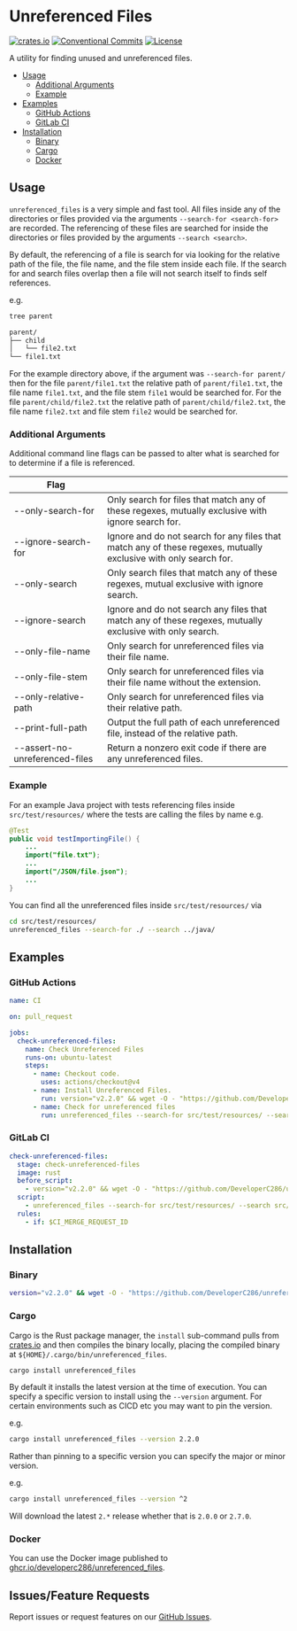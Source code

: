# Unreferenced Files
[![crates.io](https://img.shields.io/crates/v/unreferenced_files)](https://crates.io/crates/unreferenced_files)
[![Conventional Commits](https://img.shields.io/badge/Conventional%20Commits-1.0.0-yellow.svg)](https://conventionalcommits.org)
[![License](https://img.shields.io/badge/License-AGPLv3-blue.svg)](https://www.gnu.org/licenses/agpl-3.0)

A utility for finding unused and unreferenced files.

- [Usage](#usage)
  - [Additional Arguments](#additional-arguments)
  - [Example](#example)
- [Examples](#examples)
  - [GitHub Actions](#github-actions)
  - [GitLab CI](#gitlab-ci)
- [Installation](#installation)
  - [Binary](#binary)
  - [Cargo](#cargo)
  - [Docker](#docker)

## Usage
`unreferenced_files` is a very simple and fast tool.
All files inside any of the directories or files provided via the arguments `--search-for <search-for>` are recorded.
The referencing of these files are searched for inside the directories or files provided by the arguments `--search <search>`.

By default, the referencing of a file is search for via looking for the relative path of the file, the file name, and the file stem inside each file.
If the search for and search files overlap then a file will not search itself to finds self references.

e.g.

```sh
tree parent

parent/
├── child
│   └── file2.txt
└── file1.txt
```

For the example directory above, if the argument was `--search-for parent/` then for the file `parent/file1.txt` the relative path of `parent/file1.txt`, the file name `file1.txt`, and the file stem `file1` would be searched for.
For the file `parent/child/file2.txt` the relative path of `parent/child/file2.txt`, the file name `file2.txt` and file stem `file2` would be searched for.

### Additional Arguments

Additional command line flags can be passed to alter what is searched for to determine if a file is referenced.

| Flag                      | |
|---------------------------|-|
| --only-search-for | Only search for files that match any of these regexes, mutually exclusive with ignore search for. |
| --ignore-search-for | Ignore and do not search for any files that match any of these regexes, mutually exclusive with only search for. |
| --only-search | Only search files that match any of these regexes, mutual exclusive with ignore search. |
| --ignore-search | Ignore and do not search any files that match any of these regexes, mutually exclusive with only search. |
| --only-file-name | Only search for unreferenced files via their file name. |
| --only-file-stem | Only search for unreferenced files via their file name without the extension. |
| --only-relative-path | Only search for unreferenced files via their relative path. |
| --print-full-path | Output the full path of each unreferenced file, instead of the relative path. |
| --assert-no-unreferenced-files | Return a nonzero exit code if there are any unreferenced files. |

### Example
For an example Java project with tests referencing files inside `src/test/resources/` where the tests are calling the files by name e.g.

```java
@Test
public void testImportingFile() {
    ...
    import("file.txt");
    ...
    import("/JSON/file.json");
    ...
}
```

You can find all the unreferenced files inside `src/test/resources/` via

```sh
cd src/test/resources/
unreferenced_files --search-for ./ --search ../java/
```

## Examples
### GitHub Actions
<!-- x-release-please-start-version -->
```yaml
name: CI

on: pull_request

jobs:
  check-unreferenced-files:
    name: Check Unreferenced Files
    runs-on: ubuntu-latest
    steps:
      - name: Checkout code.
        uses: actions/checkout@v4
      - name: Install Unreferenced Files.
        run: version="v2.2.0" && wget -O - "https://github.com/DeveloperC286/unreferenced_files/releases/download/${version}/x86_64-unknown-linux-musl.tar.gz" | tar xz --directory "/usr/bin/"
      - name: Check for unreferenced files
        run: unreferenced_files --search-for src/test/resources/ --search src/test/java/ --assert-no-unreferenced-files
```
<!-- x-release-please-end -->

### GitLab CI
<!-- x-release-please-start-version -->
```yaml
check-unreferenced-files:
  stage: check-unreferenced-files
  image: rust
  before_script:
    - version="v2.2.0" && wget -O - "https://github.com/DeveloperC286/unreferenced_files/releases/download/${version}/x86_64-unknown-linux-musl.tar.gz" | tar xz --directory "/usr/bin/"
  script:
    - unreferenced_files --search-for src/test/resources/ --search src/test/java/ --assert-no-unreferenced-files
  rules:
    - if: $CI_MERGE_REQUEST_ID

```
<!-- x-release-please-end -->

## Installation

### Binary
<!-- x-release-please-start-version -->
```sh
version="v2.2.0" && wget -O - "https://github.com/DeveloperC286/unreferenced_files/releases/download/${version}/x86_64-unknown-linux-musl.tar.gz" | tar xz --directory "/usr/bin/"
```
<!-- x-release-please-end -->

### Cargo
Cargo is the Rust package manager, the `install` sub-command pulls from [crates.io](https://crates.io/crates/unreferenced_files) and then compiles the binary locally, placing the compiled binary at `${HOME}/.cargo/bin/unreferenced_files`.

```sh
cargo install unreferenced_files
```

By default it installs the latest version at the time of execution.
You can specify a specific version to install using the `--version` argument.
For certain environments such as CICD etc you may want to pin the version.

<!-- x-release-please-start-version -->
e.g.

```sh
cargo install unreferenced_files --version 2.2.0
```
<!-- x-release-please-end -->

Rather than pinning to a specific version you can specify the major or minor version.

<!-- x-release-please-start-version -->
e.g.

```sh
cargo install unreferenced_files --version ^2
```
<!-- x-release-please-end -->

Will download the latest `2.*` release whether that is `2.0.0` or `2.7.0`.

### Docker
You can use the Docker image published to [ghcr.io/developerc286/unreferenced_files](https://github.com/DeveloperC286/unreferenced_files/pkgs/container/unreferenced_files).

## Issues/Feature Requests
Report issues or request features on our [GitHub Issues](https://github.com/DeveloperC286/unreferenced_files/issues).
